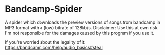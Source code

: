 # Bandcamp-Spider

A spider which downloads the preview versions of songs from bandcamp in MP3 format with a (low) bitrate of 128kb/s.
Disclaimer: Use this at own risk. I'm not responsible for the damages caused by this program if you use it.

If you're worried about the legality of it: https://bandcamp.com/help/audio_basics#steal

